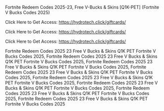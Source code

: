 Fortnite Redeem Codes 2025-23, Free V-Bucks & Skins [Q1K-PET] (Fortnite V Bucks Codes 2025)

Click Here to Get Access: https://hydrotech.click/giftcards/

Click Here to Get Access: https://hydrotech.click/giftcards/

Click Here to Get Access: https://hydrotech.click/giftcards/

Fortnite Redeem Codes 2025 23 Free V Bucks & Skins Q1K PET Fortnite V Bucks Codes 2025, Fortnite Redeem Codes 2025 23 Free V Bucks & Skins Q1K PET Fortnite V Bucks Codes 2025, Fortnite Redeem Codes 2025 23 Free V Bucks & Skins Q1K PET Fortnite V Bucks Codes 2025, Fortnite Redeem Codes 2025 23 Free V Bucks & Skins Q1K PET Fortnite V Bucks Codes 2025, Fortnite Redeem Codes 2025 23 Free V Bucks & Skins Q1K PET Fortnite V Bucks Codes 2025, Fortnite Redeem Codes 2025 23 Free V Bucks & Skins Q1K PET Fortnite V Bucks Codes 2025, Fortnite Redeem Codes 2025 23 Free V Bucks & Skins Q1K PET Fortnite V Bucks Codes 2025, Fortnite Redeem Codes 2025 23 Free V Bucks & Skins Q1K PET Fortnite V Bucks Codes 2025
